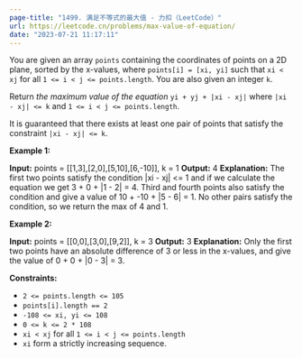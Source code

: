 ```yaml
---
page-title: "1499. 满足不等式的最大值 - 力扣（LeetCode）"
url: https://leetcode.cn/problems/max-value-of-equation/
date: "2023-07-21 11:17:11"
---
```

You are given an array `points` containing the coordinates of points on a 2D plane, sorted by the x-values, where `points[i] = [xi, yi]` such that `xi < xj` for all `1 <= i < j <= points.length`. You are also given an integer `k`.

Return *the maximum value of the equation* `yi + yj + |xi - xj|` where `|xi - xj| <= k` and `1 <= i < j <= points.length`.

It is guaranteed that there exists at least one pair of points that satisfy the constraint `|xi - xj| <= k`.

**Example 1:**

**Input:** points = \[\[1,3\],\[2,0\],\[5,10\],\[6,-10\]\], k = 1
**Output:** 4
**Explanation:** The first two points satisfy the condition |xi - xj| <= 1 and if we calculate the equation we get 3 + 0 + |1 - 2| = 4. Third and fourth points also satisfy the condition and give a value of 10 + -10 + |5 - 6| = 1.
No other pairs satisfy the condition, so we return the max of 4 and 1.

**Example 2:**

**Input:** points = \[\[0,0\],\[3,0\],\[9,2\]\], k = 3
**Output:** 3
**Explanation:** Only the first two points have an absolute difference of 3 or less in the x-values, and give the value of 0 + 0 + |0 - 3| = 3.

**Constraints:**

-   `2 <= points.length <= 105`
-   `points[i].length == 2`
-   `-108 <= xi, yi <= 108`
-   `0 <= k <= 2 * 108`
-   `xi < xj` for all `1 <= i < j <= points.length`
-   `xi` form a strictly increasing sequence.